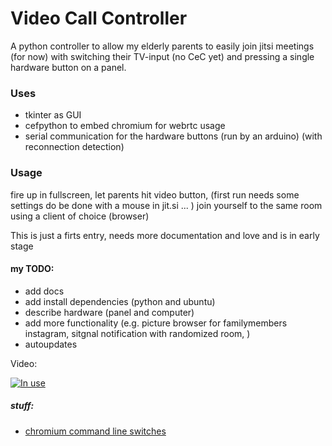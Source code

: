 # Video Call Controller
A python controller to allow my elderly parents to easily join jitsi meetings (for now) with switching their TV-input (no CeC yet) and pressing a single hardware button on a panel.


### Uses
* tkinter as GUI
* cefpython to embed chromium for webrtc usage
* serial communication for the hardware buttons (run by an arduino) (with reconnection detection)

### Usage
fire up in fullscreen, let parents hit video button,
(first run needs some settings do be done with a mouse in jit.si ... )
join yourself to the same room using a client of choice (browser)

This is just a firts entry, needs more documentation and love and is in early stage

#### my TODO:
* add docs
* add install dependencies (python and ubuntu)
* describe hardware (panel and computer)
* add more functionality (e.g. picture browser for familymembers instagram, sitgnal notification with randomized room, )
* autoupdates


Video:

[![In use](https://img.youtube.com/vi/pfmap3zhuFM/0.jpg)](https://www.youtube.com/watch?v=pfmap3zhuFM)


##### stuff:
* [chromium command line switches](https://peter.sh/experiments/chromium-command-line-switches/)
